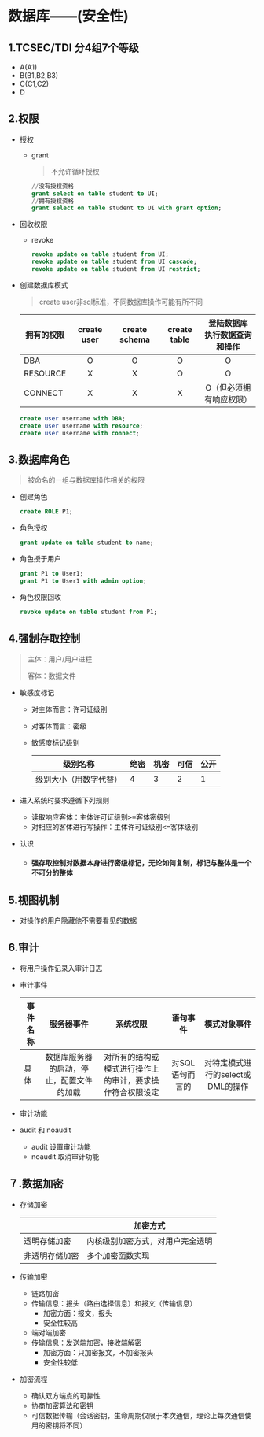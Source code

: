 # 数据库——(安全性)

## 1.TCSEC/TDI 分4组7个等级

- A(A1)
- B(B1,B2,B3)
- C(C1,C2)
- D

## 2.权限

- 授权

  - grant

    > 不允许循环授权

    ```sql
    //没有授权资格
    grant select on table student to UI;
    //拥有授权资格
    grant select on table student to UI with grant option;
    ```

- 回收权限

  - revoke

    ```sql
    revoke update on table student from UI;
    revoke update on table student from UI cascade;
    revoke update on table student from UI restrict;
    ```

    

- 创建数据库模式

  > create user非sql标准，不同数据库操作可能有所不同

  | 拥有的权限 | create user | create schema | create table | 登陆数据库<br />执行数据查询和操作<br /> |
  | ---------- | :---------: | :-----------: | :----------: | :--------------------------------------: |
  | DBA        |      O      |       O       |      O       |                    O                     |
  | RESOURCE   |      X      |       X       |      O       |                    O                     |
  | CONNECT    |      X      |       X       |      X       |         O（但必须拥有响应权限）          |

  ```sql
  create user username with DBA;
  create user username with resource;
  create user username with connect;
  ```

## 3.数据库角色

> 被命名的一组与数据库操作相关的权限

- 创建角色

  ```sql
  create ROLE P1;
  ```

- 角色授权

  ```sql
  grant update on table student to name;
  ```

- 角色授于用户

  ```sql
  grant P1 to User1;
  grant P1 to User1 with admin option;
  ```

- 角色权限回收

  ```sql
  revoke update on table student from P1;
  ```

## 4.强制存取控制

> 主体：用户/用户进程
>
> 客体：数据文件

- 敏感度标记

  - 对主体而言：许可证级别

  - 对客体而言：密级

  - 敏感度标记级别

    | 级别名称               | 绝密 | 机密 | 可信 | 公开 |
    | ---------------------- | ---- | ---- | ---- | ---- |
    | 级别大小（用数字代替） | 4    | 3    | 2    | 1    |

- 进入系统时要求遵循下列规则

  - 读取响应客体：主体许可证级别<kbd>>=</kbd>客体密级别
  - 对相应的客体进行写操作：主体许可证级别<kbd><=</kbd>客体级别

- 认识

  - #### 强存取控制对数据本身进行密级标记，无论如何复制，标记与整体是一个不可分的整体

## 5.视图机制

- 对操作的用户隐藏他不需要看见的数据

## 6.审计

- 将用户操作记录入审计日志

- 审计事件

  | 事件名称 |                服务器事件                |                         系统权限                         |    语句事件     |           模式对象事件            |
  | -------- | :--------------------------------------: | :------------------------------------------------------: | :-------------: | :-------------------------------: |
  | 具体     | 数据库服务器的启动，停止，配置文件的加载 | 对所有的结构或模式进行操作上的审计，要求操作符合权限设定 | 对SQL语句而言的 | 对特定模式进行的select或DML的操作 |

- 审计功能
- audit 和 noaudit
  - audit 设置审计功能
  - noaudit 取消审计功能

## ７.数据加密

- 存储加密

  |                | 加密方式                         |
  | -------------- | -------------------------------- |
  | 透明存储加密   | 内核级别加密方式，对用户完全透明 |
  | 非透明存储加密 | 多个加密函数实现                 |

- 传输加密

  - 链路加密
  - 传输信息：报头（路由选择信息）和报文（传输信息）
    - 加密方面：报文，报头
    - 安全性较高
  - 端对端加密
  - 传输信息：发送端加密，接收端解密
    - 加密方面：只加密报文，不加密报头
    - 安全性较低
  
- 加密流程

  - 确认双方端点的可靠性
  - 协商加密算法和密钥
  - 可信数据传输（会话密钥，生命周期仅限于本次通信，理论上每次通信使用的密钥将不同）